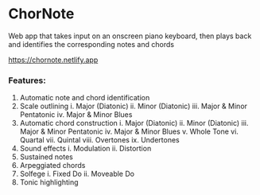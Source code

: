 # ChorNote

Web app that takes input on an onscreen piano keyboard, then plays back and identifies the
corresponding notes and chords

https://chornote.netlify.app


### Features:

1. Automatic note and chord identification
2. Scale outlining
    i. Major (Diatonic)
    ii. Minor (Diatonic)
    iii. Major & Minor Pentatonic
    iv. Major & Minor Blues
3. Automatic chord construction
    i. Major (Diatonic)
    ii. Minor (Diatonic)
    iii. Major & Minor Pentatonic
    iv. Major & Minor Blues
    v. Whole Tone
    vi. Quartal
    vii. Quintal
    viii. Overtones
    ix. Undertones
3. Sound effects
    i. Modulation
    ii. Distortion
4. Sustained notes
5. Arpeggiated chords
6. Solfege
    i. Fixed Do
    ii. Moveable Do
6. Tonic highlighting






